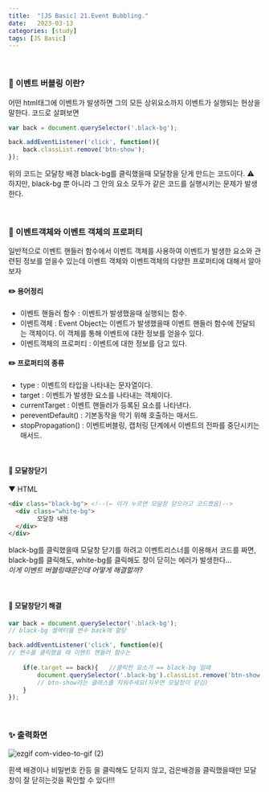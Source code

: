 ```yaml
---
title:  "[JS Basic] 21.Event Bubbling."
date:   2023-03-13
categories: [study]
tags: [JS Basic]
---
```

<br>

### 📂 이벤트 버블링 이란?

어떤 html태그에 이벤트가 발생하면 그의 모든 상위요소까지 이벤트가 실행되는 현상을 말한다.
코드로 살펴보면

```js
var back = document.querySelector('.black-bg');

back.addEventListener('click', function(){
    back.classList.remove('btn-show');
});
```
위의 코드는 모달창 배경 black-bg를 클릭했을때 모달창을 닫게 만드는 코드이다.
⚠️ 하지만, black-bg 뿐 아니라 그 안의 요소 모두가 같은 코드를 실행시키는 문제가 발생한다.

<br>

### 📂 이벤트객체와 이벤트 객체의 프로퍼티

일반적으로 이벤트 핸들러 함수에서 이벤트 객체를 사용하여 이벤트가 발생한 요소와 관련된 정보를 얻을수 있는데 이벤트 객체와 이벤트객체의 다양한 프로퍼티에 대해서 알아보자

#### ✏️ 용어정리
- 이벤트 핸들러 함수 : 이벤트가 발생했을때 실행되는 함수.
- 이벤트객체 : Event Object는 이벤트가 발생했을때 이벤트 핸들러 함수에 전달되는 객체이다. 이 객체를 통해 이벤트에 대한 정보를 얻을수 있다.     
- 이벤트객체의 프로퍼티 : 이벤트에 대한 정보를 담고 있다.

#### ✏️ 프로퍼티의 종류
- type : 이벤트의 타입을 나타내는 문자열이다.
- target : 이벤트가 발생한 요소를 나타내는 객체이다.
- currentTarget : 이벤트 핸들러가 등록된 요소를 나타낸다.
- pereventDefault() : 기본동작을 막기 위해 호출하는 매서드.
- stopPropagation() : 이벤트버블링, 캡처링 단계에서 이벤트의 전파를 중단시키는 매서드.

<br>

#### 📌 모달창닫기

▼ HTML
```html
<div class="black-bg"> <!--(← 이거 누르면 모달창 닫으라고 코드짰음)-->
  <div class="white-bg">
        모달창 내용
  </div>
</div>
```
black-bg를 클릭했을때 모달창 닫기를 하려고 이벤트리스너를 이용해서 코드를 짜면,    
black-bg를 클릭해도, white-bg를 클릭해도 창이 닫히는 에러가 발생한다...     
_이게 이벤트 버블링때문인데 어떻게 해결할까?_

<br>

#### 📌 모달창닫기 해결

```js
var back = document.querySelector('.black-bg');
// black-bg 셀렉터를 변수 back에 할당

back.addEventListener('click', function(e){
// 변수를 클릭했을 때 이벤트 핸들러 함수는    
    
    if(e.target == back){   //클릭한 요소가 == black-bg 일때
        document.querySelector('.black-bg').classList.remove('btn-show');
        // btn-show라는 클래스를 지워주세요(지우면 모달창이 닫김)
    }
});
```

<br>

### ✨ 출력화면

![ezgif com-video-to-gif (2)](https://user-images.githubusercontent.com/115879536/224765715-20faa6b7-c433-49c8-ac5f-42f1077b9064.gif)

흰색 배경이나 비밀번호 칸등 을 클릭해도 닫히지 않고, 검은배경을 클릭했을때만 모달창이 잘 닫히는것을 확인할 수 있다!!!
